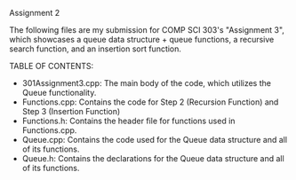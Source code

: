 Assignment 2

The following files are my submission for COMP SCI 303's "Assignment 3", which showcases a queue data structure + queue functions, a recursive search function, and an insertion sort function.

TABLE OF CONTENTS:

- 301Assignment3.cpp: The main body of the code, which utilizes the Queue functionality.
- Functions.cpp: Contains the code for Step 2 (Recursion Function) and Step 3 (Insertion Function)
- Functions.h: Contains the header file for functions used in Functions.cpp.
- Queue.cpp: Contains the code used for the Queue data structure and all of its functions.
- Queue.h: Contains the declarations for the Queue data structure and all of its functions.
